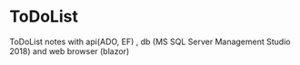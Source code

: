 # ToDoList
ToDoList notes with api(ADO, EF) , db (MS SQL Server Management Studio 2018) and web browser (blazor)
